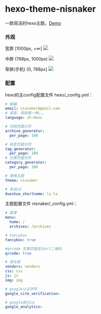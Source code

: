 hexo-theme-nisnaker
===================

一款简洁的hexo主题。[Demo](http://ls-la.me)

### 外观

宽屏 [1000px, +∞]
![](https://cloud.githubusercontent.com/assets/12491401/8423344/2083e7ae-1f1a-11e5-881b-907c90c4e591.png)

中屏 (768px, 1000px)
![](https://cloud.githubusercontent.com/assets/12491401/8423349/500697ec-1f1a-11e5-99b5-2d5bf0ef1897.png)

窄屏(手机) (0, 768px]
![](https://cloud.githubusercontent.com/assets/12491401/8423362/6c6ebb80-1f1a-11e5-8a82-bb2628aaa47c.png)

### 配置

hexo的主config配置文件 hexo/_config.yml：

```yaml
# 邮箱
email: nisnaker@gmail.com
# 语言，目前就一种。。。
language: zh-Hans

# 归档页面分页
archive_generator:
  per_page: 100

# 标签页面分页
tag_generator:
  per_page: 100
# 分类页面分页
category_generator: 
  per_page: 100

# 使用主题
theme: nisnaker

# 多说id
duoshuo_shortname: ls-la
```

主题配置文件 nisnaker/_config.yml：

```yaml
# 菜单
menu:
  home: /
  archives: /archives

# Fancybox
fancybox: true

#qrcode 文章页面显示url二维码
qrcode: true

# 请无视
vendors: vendors
css: css
js: js
img: img

# google认证字符
google_site_verification:

# google统计id
google_analytics:

```